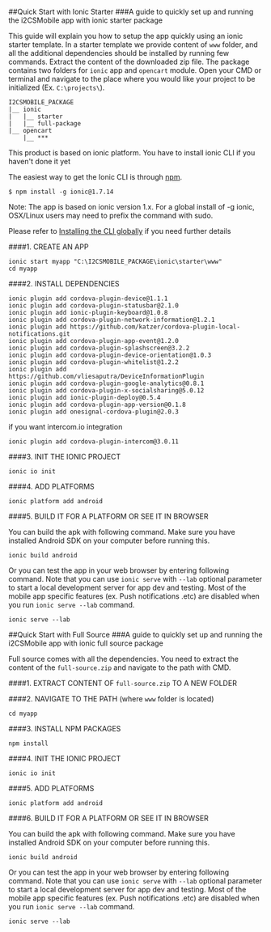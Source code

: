 ##Quick Start with Ionic Starter
###A guide to quickly set up and running the i2CSMobile app with ionic starter package

This guide will explain you how to setup the app quickly using an ionic starter template. In a starter template we provide content of `www` folder, and all the additional dependencies should be installed by running few commands. Extract the content of the downloaded zip file. The package contains two folders for `ionic` app and `opencart` module. Open your CMD or terminal and navigate to the place where you would like your project to be initialized (Ex. `C:\projects\`).
```
I2CSMOBILE_PACKAGE
|__ ionic
|   |__ starter
|   |__ full-package
|__ opencart
    |__ ***
```

This product is based on ionic platform. You have to install ionic CLI if you haven't done it yet

The easiest way to get the Ionic CLI is through [npm](https://www.npmjs.com).

`$ npm install -g ionic@1.7.14`

Note: The app is based on ionic version 1.x. For a global install of -g ionic, OSX/Linux users may need to prefix the command with sudo.

Please refer to [Installing the CLI globally](http://ionicframework.com/docs/cli/install.html) if you need further details

####1. CREATE AN APP
```
ionic start myapp "C:\I2CSMOBILE_PACKAGE\ionic\starter\www"
cd myapp
```

####2. INSTALL DEPENDENCIES

```
ionic plugin add cordova-plugin-device@1.1.1
ionic plugin add cordova-plugin-statusbar@2.1.0
ionic plugin add ionic-plugin-keyboard@1.0.8
ionic plugin add cordova-plugin-network-information@1.2.1
ionic plugin add https://github.com/katzer/cordova-plugin-local-notifications.git
ionic plugin add cordova-plugin-app-event@1.2.0
ionic plugin add cordova-plugin-splashscreen@3.2.2
ionic plugin add cordova-plugin-device-orientation@1.0.3
ionic plugin add cordova-plugin-whitelist@1.2.2
ionic plugin add https://github.com/vliesaputra/DeviceInformationPlugin
ionic plugin add cordova-plugin-google-analytics@0.8.1
ionic plugin add cordova-plugin-x-socialsharing@5.0.12
ionic plugin add ionic-plugin-deploy@0.5.4
ionic plugin add cordova-plugin-app-version@0.1.8
ionic plugin add onesignal-cordova-plugin@2.0.3
```

if you want intercom.io integration

```
ionic plugin add cordova-plugin-intercom@3.0.11
```

####3. INIT THE IONIC PROJECT
```
ionic io init
```
####4. ADD PLATFORMS
```
ionic platform add android
```
####5. BUILD IT FOR A PLATFORM OR SEE IT IN BROWSER 

You can build the apk with following command. Make sure you have installed Android SDK on your computer before running this.
```
ionic build android
```

Or you can test the app in your web browser by entering following command. Note that you can use `ionic serve` with `--lab` optional parameter to start a local development server for app dev and testing. Most of the mobile app specific features (ex. Push notifications .etc) are disabled when you run `ionic serve --lab` command.
```
ionic serve --lab
```

##Quick Start with Full Source
###A guide to quickly set up and running the i2CSMobile app with ionic full source package

Full source comes with all the dependencies. You need to extract the content of the `full-source.zip` and navigate to the path with CMD.

####1. EXTRACT CONTENT OF `full-source.zip` TO A NEW FOLDER

####2. NAVIGATE TO THE PATH (where `www` folder is located)
```
cd myapp
```
####3. INSTALL NPM PACKAGES
```
npm install
```

####4. INIT THE IONIC PROJECT
```
ionic io init
```
####5. ADD PLATFORMS
```
ionic platform add android
```
####6. BUILD IT FOR A PLATFORM OR SEE IT IN BROWSER 

You can build the apk with following command. Make sure you have installed Android SDK on your computer before running this.
```
ionic build android
```

Or you can test the app in your web browser by entering following command. Note that you can use `ionic serve` with `--lab` optional parameter to start a local development server for app dev and testing. Most of the mobile app specific features (ex. Push notifications .etc) are disabled when you run `ionic serve --lab` command.
```
ionic serve --lab
```
